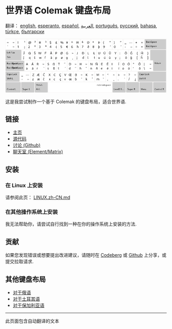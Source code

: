 # 世界语 Colemak 键盘布局

翻译： [english](README.md), [esperanto](README.eo.md), [español](README.es.md), [العربية](README.ar.md), [português](README.pt.md), [русский](README.ru.md), [bahasa](README.id.md), [türkçe](README.tr.md), [български](README.bg.md)

![预览世界语 Colemak](./media/preview.png)

这是我尝试制作一个基于 Colemak 的键盘布局，适合世界语.

## 链接

* [主页](https://salif.github.io/colemak-eo/)
* [源代码](https://codeberg.org/salif/colemak-eo)
* [讨论 (Github)](https://github.com/salif/colemak-eo/discussions)
* [聊天室 (Element/Matrix)](https://matrix.to/#/#salif-colemak:mozilla.org)

## 安装

### 在 Linux 上安装

请参阅此页： [LINUX.zh-CN.md](./LINUX.zh-CN.md)

### 在其他操作系统上安装

我无法帮助你，请尝试自行找到一种在你的操作系统上安装的方法.

## 贡献

如果您发现错误或想要提出改进建议，请随时在 [Codeberg] 或 [Github] 上分享，或提交拉取请求.

[Github]: https://github.com/salif/colemak-eo/discussions
[Codeberg]: https://codeberg.org/salif/colemak-eo/issues

## 其他键盘布局

* [对于俄语](https://salif.github.io/colemak-ru/)
* [对于土耳其语](https://salif.github.io/colemak-tr/)
* [对于保加利亚语](https://salif.github.io/colemak-bg/)

---

此页面包含自动翻译的文本
